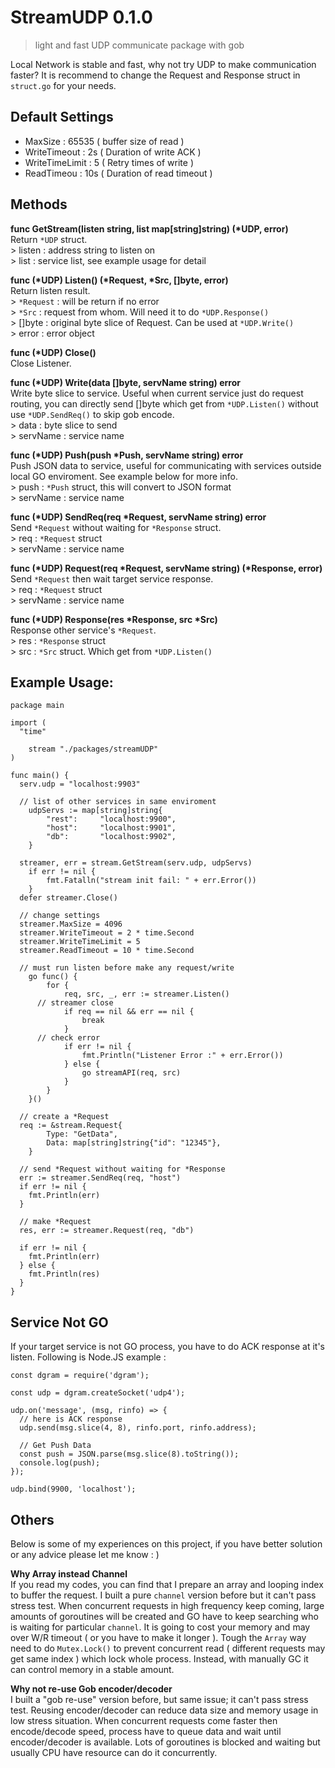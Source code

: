 # StreamUDP 0.1.0
> light and fast UDP communicate package with gob

Local Network is stable and fast, why not try UDP to make communication faster? It is recommend to change the Request and Response struct in `struct.go` for your needs.

## Default Settings
- MaxSize : 65535 ( buffer size of read )
- WriteTimeout : 2s ( Duration of write ACK )
- WriteTimeLimit : 5 ( Retry times of write )
- ReadTimeou : 10s ( Duration of read timeout )

## Methods
**func GetStream(listen string, list map[string]string) (\*UDP, error)**  
Return `*UDP` struct.  
\> listen : address string to listen on  
\> list : service list, see example usage for detail

**func (\*UDP) Listen() (\*Request, \*Src, []byte, error)**  
Return listen result.  
\> `*Request` : will be return if no error  
\> `*Src` : request from whom. Will need it to do `*UDP.Response()`  
\> []byte : original byte slice of Request. Can be used at `*UDP.Write()`  
\> error : error object  

**func (\*UDP) Close()**  
Close Listener.  

**func (\*UDP) Write(data []byte, servName string) error**  
Write byte slice to service. Useful when current service just do request routing, you can directly send []byte which get from `*UDP.Listen()` without use `*UDP.SendReq()` to skip gob encode.  
\> data : byte slice to send  
\> servName : service name  

**func (\*UDP) Push(push \*Push, servName string) error**  
Push JSON data to service, useful for communicating with services outside local GO enviroment. See example below for more info.  
\> push : `*Push` struct, this will convert to JSON format  
\> servName : service name  

**func (\*UDP) SendReq(req \*Request, servName string) error**  
Send `*Request` without waiting for `*Response` struct.  
\> req : `*Request` struct  
\> servName : service name  

**func (\*UDP) Request(req \*Request, servName string) (\*Response, error)**  
Send `*Request` then wait target service response.  
\> req : `*Request` struct  
\> servName : service name  

**func (\*UDP) Response(res \*Response, src \*Src)**  
Response other service's `*Request`.  
\> res : `*Response` struct  
\> src : `*Src` struct. Which get from `*UDP.Listen()`   


## Example Usage:
```
package main

import (
  "time"

	stream "./packages/streamUDP"
)

func main() {
  serv.udp = "localhost:9903"

  // list of other services in same enviroment
	udpServs := map[string]string{
		"rest":     "localhost:9900",
		"host":     "localhost:9901",
		"db":       "localhost:9902",
	}

  streamer, err = stream.GetStream(serv.udp, udpServs)
	if err != nil {
		fmt.Fatalln("stream init fail: " + err.Error())
	}
  defer streamer.Close()

  // change settings
  streamer.MaxSize = 4096
  streamer.WriteTimeout = 2 * time.Second
  streamer.WriteTimeLimit = 5
  streamer.ReadTimeout = 10 * time.Second

  // must run listen before make any request/write
	go func() {
		for {
			req, src, _, err := streamer.Listen()
      // streamer close
			if req == nil && err == nil {
				break
			}
      // check error
			if err != nil {
				fmt.Println("Listener Error :" + err.Error())
			} else {
				go streamAPI(req, src)
			}
		}
	}()

  // create a *Request
  req := &stream.Request{
		Type: "GetData",
		Data: map[string]string{"id": "12345"},
	}

  // send *Request without waiting for *Response
  err := streamer.SendReq(req, "host")
  if err != nil {
    fmt.Println(err)
  }

  // make *Request
  res, err := streamer.Request(req, "db")

  if err != nil {
    fmt.Println(err)
  } else {
    fmt.Println(res)
  }
}
```

## Service Not GO
If your target service is not GO process, you have to do ACK response at it's listen. Following is Node.JS example :
```
const dgram = require('dgram');

const udp = dgram.createSocket('udp4');

udp.on('message', (msg, rinfo) => {
  // here is ACK response
  udp.send(msg.slice(4, 8), rinfo.port, rinfo.address);

  // Get Push Data
  const push = JSON.parse(msg.slice(8).toString());
  console.log(push);
});

udp.bind(9900, 'localhost');
```

## Others
Below is some of my experiences on this project, if you have better solution or any advice please let me know : )  

**Why Array instead Channel**  
If you read my codes, you can find that I prepare an array and looping index to buffer the request. I built a pure `channel` version before but it can't pass stress test. When concurrent requests in high frequency keep coming, large amounts of goroutines will be created and GO have to keep searching who is waiting for particular `channel`. It is going to cost your memory and may over W/R timeout ( or you have to make it longer ). Tough the `Array` way need to do `Mutex.Lock()` to prevent concurrent read ( different requests may get same index ) which lock whole process. Instead, with manually GC it can control memory in a stable amount.

**Why not re-use Gob encoder/decoder**  
I built a "gob re-use" version before, but same issue; it can't pass stress test. Reusing encoder/decoder can reduce data size and memory usage in low stress situation. When concurrent requests come faster then encode/decode speed, process have to queue data and wait until encoder/decoder is available. Lots of goroutines is blocked and waiting but usually CPU have resource can do it concurrently.
